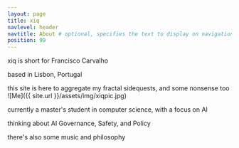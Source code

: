 ```yaml
---
layout: page
title: xiq
navlevel: header
navtitle: About # optional, specifies the text to display on navigation item
position: 99
---
```

xiq is short for Francisco Carvalho

based in Lisbon, Portugal

this site is here to aggregate my fractal sidequests, and some nonsense too
![Me]({{ site.url }}/assets/img/xiqpic.jpg)

currently a master's student in computer science, with a focus on AI

thinking about AI Governance, Safety, and Policy

there's also some music and philosophy